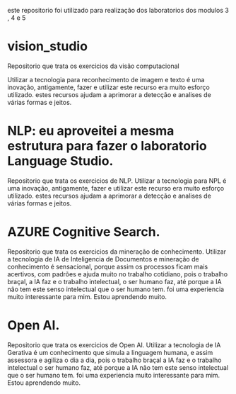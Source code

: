 este repositorio foi utilizado para realização dos laboratorios dos modulos 3 , 4 e 5 
# vision_studio

Repositorio que trata os exercicios da visão computacional

Utilizar a tecnologia para reconhecimento de imagem e texto é uma inovação, antigamente, fazer e utilizar este recurso era muito esforço utilizado.
estes recursos ajudam a aprimorar a detecção e analises de várias formas e jeitos.

NLP: eu aproveitei a mesma estrutura para fazer o laboratorio Language Studio.
==============================================================================
Repositorio que trata os exercicios de NLP.
Utilizar a tecnologia para NPL é uma inovação, antigamente, fazer e utilizar este recurso era muito esforço utilizado.
estes recursos ajudam a aprimorar a detecção e analises de várias formas e jeitos.

AZURE Cognitive Search.
=======================
Repositorio que trata os exercicios da mineração de conhecimento.
Utilizar a tecnologia de IA de Inteligencia de Documentos e mineração de conhecimento é sensacional, porque assim
os processos ficam mais acertivos, com padrões e ajuda muito no trabalho cotidiano, pois o trabalho braçal, a IA faz
e o trabalho intelectual, o ser humano faz, até porque a IA não tem este senso intelectual que o ser humano tem.
foi uma experiencia muito interessante para mim.
Estou aprendendo muito.

Open AI.
=======================
Repositorio que trata os exercicios de Open AI.
Utilizar a tecnologia de IA Gerativa é um conhecimento que simula a linguagem humana, e  assim
assessora e agiliza o dia a dia, pois o trabalho braçal a IA faz
e o trabalho intelectual o ser humano faz, até porque a IA não tem este senso intelectual que o ser humano tem.
foi uma experiencia muito interessante para mim.
Estou aprendendo muito.
